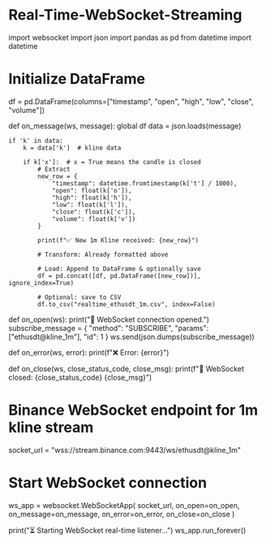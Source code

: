 # Real-Time-WebSocket-Streaming
import websocket
import json
import pandas as pd
from datetime import datetime

# Initialize DataFrame
df = pd.DataFrame(columns=["timestamp", "open", "high", "low", "close", "volume"])

def on_message(ws, message):
    global df
    data = json.loads(message)

    if 'k' in data:
        k = data['k']  # kline data

        if k['x']:  # x = True means the candle is closed
            # Extract
            new_row = {
                "timestamp": datetime.fromtimestamp(k['t'] / 1000),
                "open": float(k['o']),
                "high": float(k['h']),
                "low": float(k['l']),
                "close": float(k['c']),
                "volume": float(k['v'])
            }

            print(f"✅ New 1m Kline received: {new_row}")

            # Transform: Already formatted above

            # Load: Append to DataFrame & optionally save
            df = pd.concat([df, pd.DataFrame([new_row])], ignore_index=True)

            # Optional: save to CSV
            df.to_csv("realtime_ethusdt_1m.csv", index=False)

def on_open(ws):
    print("🔌 WebSocket connection opened.")
    subscribe_message = {
        "method": "SUBSCRIBE",
        "params": ["ethusdt@kline_1m"],
        "id": 1
    }
    ws.send(json.dumps(subscribe_message))

def on_error(ws, error):
    print(f"❌ Error: {error}")

def on_close(ws, close_status_code, close_msg):
    print(f"🔌 WebSocket closed: {close_status_code} {close_msg}")

# Binance WebSocket endpoint for 1m kline stream
socket_url = "wss://stream.binance.com:9443/ws/ethusdt@kline_1m"

# Start WebSocket connection
ws_app = websocket.WebSocketApp(
    socket_url,
    on_open=on_open,
    on_message=on_message,
    on_error=on_error,
    on_close=on_close
)

print("⏳ Starting WebSocket real-time listener...")
ws_app.run_forever()
